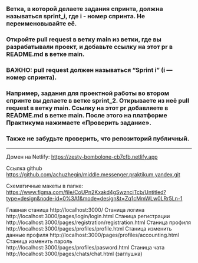 ### Ветка, в которой делаете задания спринта, должна называться sprint_i, где i - номер спринта. Не переименовывайте её.

### Откройте pull request в ветку main из ветки, где вы разрабатывали проект, и добавьте ссылку на этот pr в README.md в ветке main. 
### ВАЖНО: pull request должен называться “Sprint i” (i — номер спринта).

### Например, задания для проектной работы во втором спринте вы делаете в ветке sprint_2. Открываете из неё pull request в ветку main. Ссылку на этот pr добавляете в README.md в ветке main. После этого на платформе Практикума нажимаете «Проверить задание».

### Также не забудьте проверить, что репозиторий публичный.
---
Домен на Netlify: https://zesty-bombolone-cb7cfb.netlify.app

Ссылка github https://github.com/achuzhegin/middle.messenger.praktikum.yandex.git


Схематичные макеты в папке: https://www.figma.com/file/CoUPn2Kxakd4gSwznciTcb/Untitled?type=design&node-id=0%3A1&mode=design&t=Zq1cMmWLw0LRr5Ln-1

Главная станица http://localhost:3000/
Станица логина http://localhost:3000/pages/login/login.html
Станица регистрации http://localhost:3000/pages/registration/registration.html
Станица профиля http://localhost:3000/pages/profiles/profile.html
Станица изменить данные профиля http://localhost:3000/pages/profiles/accounting.html
Станица изменить пароль http://localhost:3000/pages/profiles/pasword.html
Станица чата http://localhost:3000/pages/chats/chat.html (заглушка)


